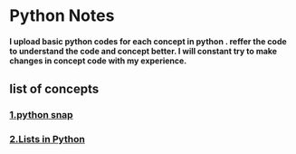 <html>
 <head>
  </head>
<body>
<h1>Python Notes</h1>
<h4>I upload basic python codes for each concept in python .
reffer the code to understand the code and concept better.
I will constant try to make changes in concept code with my experience.<h4>

<h2>list of concepts</h2>
<h3 style="color:blue;"><a href="https://github.com/asaikiran1999/python/blob/main/python_snap.ipynb">1.python snap</a></h3>
<h3><a href="https://github.com/asaikiran1999/python/blob/main/LIST.ipynb">2.Lists in Python</a></h3>
 </body>
 </html>
